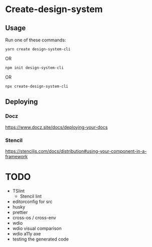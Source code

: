 # Create-design-system

## Usage

Run one of these commands:

`yarn create design-system-cli`

OR

`npm init design-system-cli`

OR

`npx create-design-system-cli`

## Deploying

### Docz

https://www.docz.site/docs/deploying-your-docs

### Stencil

https://stenciljs.com/docs/distribution#using-your-component-in-a-framework

# TODO

* TSlint
    * Stencil lint
* editorconfig for src
* husky
* prettier
* cross-os / cross-env
* wdio
* wdio visual comparison
* wdio a11y axe
* testing the generated code